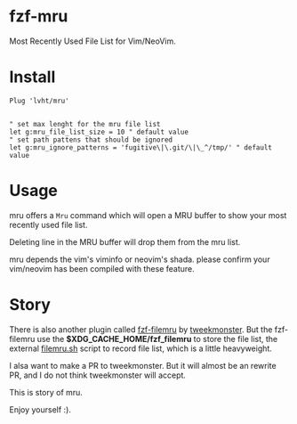 # fzf-mru

Most Recently Used File List for Vim/NeoVim.

# Install

```viml
Plug 'lvht/mru'


" set max lenght for the mru file list
let g:mru_file_list_size = 10 " default value
" set path pattens that should be ignored
let g:mru_ignore_patterns = 'fugitive\|\.git/\|\_^/tmp/' " default value
```

# Usage

mru offers a `Mru` command which will open a MRU buffer to show your
most recently used file list.

Deleting line in the MRU buffer will drop them from the mru list.

mru depends the vim's viminfo or neovim's shada. please confirm your
vim/neovim has been compiled with these feature.

# Story
There is also another plugin called [fzf-filemru](https://github.com/tweekmonster/fzf-filemru)
by [tweekmonster](https://github.com/tweekmonster). But the fzf-filemru
use the **$XDG_CACHE_HOME/fzf_filemru** to store the file list,
the external [filemru.sh](https://github.com/tweekmonster/fzf-filemru/blob/master/bin/filemru.sh) script
to record file list, which is a little heavyweight.

I alsa want to make a PR to tweekmonster. But it will almost be an rewrite PR,
and I do not think tweekmonster will accept.

This is story of mru.

Enjoy yourself :).
